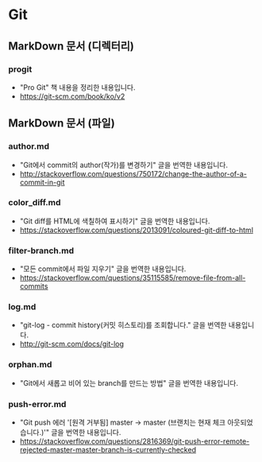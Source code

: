 # Git

## MarkDown 문서 (디렉터리)

### progit

* "Pro Git" 책 내용을 정리한 내용입니다.
* https://git-scm.com/book/ko/v2

## MarkDown 문서 (파일)

### author.md

* "Git에서 commit의 author(작가)를 변경하기" 글을 번역한 내용입니다.
* http://stackoverflow.com/questions/750172/change-the-author-of-a-commit-in-git

### color_diff.md

* "Git diff를 HTML에 색칠하여 표시하기" 글을 번역한 내용입니다.
* https://stackoverflow.com/questions/2013091/coloured-git-diff-to-html

### filter-branch.md

* "모든 commit에서 파일 지우기" 글을 번역한 내용입니다.
* https://stackoverflow.com/questions/35115585/remove-file-from-all-commits

### log.md

* "git-log - commit history(커밋 히스토리)를 조회합니다." 글을 번역한 내용입니다.
* http://git-scm.com/docs/git-log

### orphan.md

* "Git에서 새롭고 비어 있는 branch를 만드는 방법" 글을 번역한 내용입니다.

### push-error.md

* "Git push 에러 '[원격 거부됨] master -> master (브랜치는 현재 체크 아웃되었습니다.)'" 글을 번역한 내용입니다.
* https://stackoverflow.com/questions/2816369/git-push-error-remote-rejected-master-master-branch-is-currently-checked
